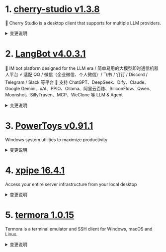 
# 1. [cherry-studio v1.3.8](https://github.com/CherryHQ/cherry-studio/releases/tag/v1.3.8)  
🍒 Cherry Studio is a desktop client that supports for multiple LLM providers.
<details>
<summary>变更说明</summary>

## What's Changed
* fix: update mcp sdk version to solve the bug-preserve custom paths in SSE endpoint URLs  
* feat: upgrade electron to 35.2.2  
* 拓宽”请选择要检测的模型“模态框  
* feat: add citation list right-click copy  
* Gitee AI:update name, update models  
* refactor(CodeEditor): add more options to props for better customization, fix auto theme  
* Fix: Update file API usage for Electron 35.2.2 and add translations f…  
* feat: Drop file improvements  
* fix: change minimax's URL  
* chore: reduce package size  
* fix: Ensure last app is displayed when no filtered apps are found  
* feat: support skipping files during backup(slim backup)  
* feat: implement useFullscreen hook and integrate with NavbarRight for dynamic padding  
* feat: Highlighted search in chat page  
* fix: font-family changed in Windows with new Electron  
* fix: Prevent sending message during input method composition in mini window  
* chore: remove unused packages  
* refactor: clean up code for `MessageGroupModelList`  
* feat: make sidebar setting group collapsible  
* fix: Summary for single message export doesn't work.  
* fix(i18n): websearch has no translation  
* hotfix: github models check error  
* fix: Search results are on the right side  
* feat: add buildFunctionCallToolName utility for generating tool names  
* feat: add MCP Run Python server and integrate Pyodide for executing P…  
* Revert "feat: add MCP Run Python server and integrate Pyodide for exe…  
* fix: 多发消息时除fold布局以外的其他布局不能被渲染  
* refactor: serif messageFont & index.scss structure  
* refactor: transparent border for code blocks  
* feat: add FloatingSidebar component and integrate assistant switching…  
* refactor: improve sanitization and formatting in buildFunctionCallToo…  
* fix: update token limits for Claude models  
* refactor(messageThunk): optimize message update logic with atomic mod…  
* refactor: implement message editing and resend functionality   
* Add-aihubmix-ideogram-v3  
* refactor(Scrollbar): Optimize scroll handling logic to support external scroll events  
* hotfix: enhance reasoning summary handling in OpenAI response processing  
* feat: add zoom factor handling on window restore in WindowService  
* Hotfix/gemini-para-bug  
* hotfix: respect user-defined model group name  
* feat(settings): add OpenAI alert  
* hotfix: add OpenAI settings tab and related functionality  
* feat: support default Quick Assistant model  
* feat: add resolveFilePath functionality to resolve restoring from different computer  
* fix: update file path resolution in new Electron  
* feat: add MCP servers via JSON quickly  
* refactor: centralize paste handling logic with PasteService  
* chore: update Hailuo logo  
* feat: add new model provider BurnCloud  
* fix(mcp): mcp result preview is missing parameters  
* fix: knowledge icon consistency across components  
* fix: add context menu trigger to FloatingSidebar component  

## New Contributors
*  made their first contribution in 
*  made their first contribution in 
*  made their first contribution in 
*  made their first contribution in 
*  made their first contribution in 
*  made their first contribution in 
*  made their first contribution in 

**Full Changelog**:   

</details>

# 2. [LangBot v4.0.3.1](https://github.com/RockChinQ/LangBot/releases/tag/v4.0.3.1)  
🤩 IM bot platform designed for the LLM era / 简单易用的大模型即时通信机器人平台 ⚡️ 适配 QQ / 微信（企业微信、个人微信）/ 飞书 / 钉钉 / Discord / Telegram / Slack 等平台 🧩 支持 ChatGPT、DeepSeek、Dify、Claude、Google Gemini、xAI、PPIO、Ollama、阿里云百炼、SiliconFlow、Qwen、Moonshot、SillyTraven、MCP、WeClone 等 LLM & Agent
<details>
<summary>变更说明</summary>

## What's Changed
* fix: dingtalk & wecom problems  
* fix:lark adapter listeners init problem  
* fix: `user_funcs` typo in ollama chat requester  


**Full Changelog**:   

</details>

# 3. [PowerToys v0.91.1](https://github.com/microsoft/PowerToys/releases/tag/v0.91.1)  
Windows system utilities to maximize productivity
<details>
<summary>变更说明</summary>

This is a patch release to fix issues in v0.91 we deemed important for stability based on incoming rates. See  for full release notes.

## Installer Hashes

[ptUserX64]:  
[ptUserArm64]:  
[ptMachineX64]:  
[ptMachineArm64]: 
 
|  Description   | Filename | sha256 hash |
|----------------|----------|-------------|
| Per user - x64       | [PowerToysUserSetup-0.91.1-x64.exe][ptUserX64] | 42EA4A3E8C79A5456476D19E72B3E2AB9393A89C4DC7442EB7EE5A1E3490D38A |
| Per user - ARM64     | [PowerToysUserSetup-0.91.1-arm64.exe][ptUserArm64] | F3F433FE04049F9197411D792AADEBF34E3BE7FE16327BD8B73D2A046ED8BAF6 |
| Machine wide - x64   | [PowerToysSetup-0.91.1-x64.exe][ptMachineX64] | EC4BC3A8625775866B0ED4577CCF83E6EC7B1A0AD267379DDBAF4FE49C7B5BDD |
| Machine wide - ARM64 | [PowerToysSetup-0.91.1-arm64.exe][ptMachineArm64] | 9CB8911008420D0E446AE3D5CE365E447FA4DF9DCF9337F3A80F933C00FC3689 |

## Highlights

-  - Command Palette: Fixed regression where it ran as admin instead of the current user when PowerToys was elevated; also resolved extension launch failures occurring only in admin mode.
-  - Workspaces: Fixed regression where command-line options support was expected but missing when launching classic Win32 apps (e.g. Edge, Chrome).
-  - Quick Accent: Fixed regression requiring activation key to be held simultaneously with the key during the "Input delays" period for accent selection; instead, only the key needs to be held after activation.
  

</details>

# 4. [xpipe 16.4.1](https://github.com/xpipe-io/xpipe/releases/tag/16.4.1)  
Access your entire server infrastructure from your local desktop
<details>
<summary>变更说明</summary>

- Fix key file selection throwing NullPointer for VMs in 16.4
- Fix choco updater showing updates prior to availability


## Downloads

You can find all downloadable artifacts below attached to this release. For installation instructions, see the .

All artifacts are signed by   

</details>

# 5. [termora 1.0.15](https://github.com/TermoraDev/termora/releases/tag/1.0.15)  
Termora is a terminal emulator and SSH client for Windows, macOS and Linux.
<details>
<summary>变更说明</summary>

### New features/Updates

- Support for disabling hyperlink 
- Modify permissions to support recursion 


### Bug fixes

- Fix snippet unescape 
- Fix double-click to open the host 
- Fix process Device Status Report (DSR) 
- Fix SFTP drag and drop upload 
- Fix snippet not scrolling 

----

### 新功能/更新

- 支持关闭解析超链接 
- 修改文件权限支持递归 

### 问题修复

- 修复代码片段转义的问题 
- 修复双击打开连接的问题 
- 修复 DSR 指令不起作用的问题 
- 修复 SFTP 左侧拖拽上传的问题 
- 修复代码片段无法滚动的问题 

  

</details>

